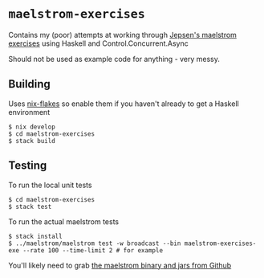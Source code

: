 # `maelstrom-exercises`

Contains my (poor) attempts at working through [Jepsen's maelstrom exercises](https://github.com/jepsen-io/maelstrom) using Haskell and Control.Concurrent.Async

Should not be used as example code for anything - very messy.

## Building

Uses [nix-flakes](https://nixos.wiki/wiki/Flakes) so enable them if you haven't already to get a Haskell environment

	$ nix develop
	$ cd maelstrom-exercises
	$ stack build

## Testing

To run the local unit tests

	$ cd maelstrom-exercises
	$ stack test

To run the actual maelstrom tests

	$ stack install
	$ ../maelstrom/maelstrom test -w broadcast --bin maelstrom-exercises-exe --rate 100 --time-limit 2 # for example

You'll likely need to grab [the maelstrom binary and jars from Github](https://github.com/jepsen-io/maelstrom/releases/tag/v0.2.3)

